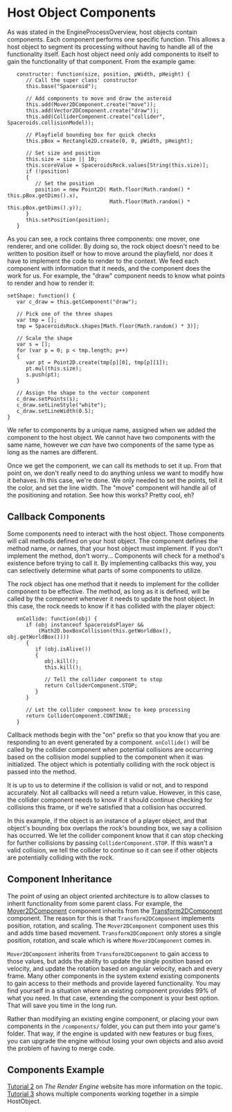 # Host Object Components #

As was stated in the EngineProcessOverview, host objects contain components.  Each component performs one specific function.  This allows a host object to segment its processing without having to handle all of the functionality itself.  Each host object need only add components to itself to gain the functionality of that component.  From the example game:
```
   constructor: function(size, position, pWidth, pHeight) {
      // Call the super class' constructor
      this.base("Spaceroid");

      // Add components to move and draw the asteroid
      this.add(Mover2DComponent.create("move"));
      this.add(Vector2DComponent.create("draw"));
      this.add(ColliderComponent.create("collider", Spaceroids.collisionModel));

      // Playfield bounding box for quick checks
      this.pBox = Rectangle2D.create(0, 0, pWidth, pHeight);

      // Set size and position
      this.size = size || 10;
      this.scoreValue = SpaceroidsRock.values[String(this.size)];
      if (!position)
      {
         // Set the position
         position = new Point2D( Math.floor(Math.random() * this.pBox.getDims().x),
                                 Math.floor(Math.random() * this.pBox.getDims().y));
      }
      this.setPosition(position);
   }
```
As you can see, a rock contains three components: one mover, one renderer, and one collider.  By doing so, the rock object doesn't need to be written to position itself or how to move around the playfield, nor does it have to implement the code to render to the context.  We feed each component with information that it needs, and the component does the work for us.  For example, the "draw" component needs to know what points to render and how to render it:
```
setShape: function() {
   var c_draw = this.getComponent("draw");

   // Pick one of the three shapes
   var tmp = [];
   tmp = SpaceroidsRock.shapes[Math.floor(Math.random() * 3)];

   // Scale the shape
   var s = [];
   for (var p = 0; p < tmp.length; p++)
   {
      var pt = Point2D.create(tmp[p][0], tmp[p][1]);
      pt.mul(this.size);
      s.push(pt);
   }

   // Assign the shape to the vector component
   c_draw.setPoints(s);
   c_draw.setLineStyle("white");
   c_draw.setLineWidth(0.5);
}
```
We refer to components by a unique name, assigned when we added the component to the host object.  We cannot have two components with the same name, however we _can_ have two components of the same type as long as the names are different.

Once we get the component, we can call its methods to set it up.  From that point on, we don't really need to do anything unless we want to modify how it behaves.  In this case, we're done.  We only needed to set the points, tell it the color, and set the line width.  The "move" component will handle all of the positioning and rotation.  See how this works?  Pretty cool, eh?

## Callback Components ##

Some components need to interact with the host object.  Those components will call methods defined on your host object.  The component defines the method name, or names, that your host object must implement.  If you don't implement the method, don't worry... Components will check for a method's existence before trying to call it.  By implementing callbacks this way, you can selectively determine what parts of some components to utilize.

The rock object has one method that it needs to implement for the collider component to be effective.  The method, as long as it is defined, will be called by the component whenever it needs to update the host object.  In this case, the rock needs to know if it has collided with the player object:
```
   onCollide: function(obj) {
      if (obj instanceof SpaceroidsPlayer &&
          (Math2D.boxBoxCollision(this.getWorldBox(), obj.getWorldBox())))
      {
         if (obj.isAlive())
         {
            obj.kill();
            this.kill();

            // Tell the collider component to stop
            return ColliderComponent.STOP;
         }
      }

      // Let the collider component know to keep processing
      return ColliderComponent.CONTINUE;
   }
```
Callback methods begin with the "on" prefix so that you know that you are responding to an event generated by a component.  `onCollide()` will be called by the collider component when potential collisions are occurring based on the collision model supplied to the component when it was initialized.  The object which is potentially colliding with the rock object is passed into the method.

It is up to us to determine if the collision is valid or not, and to respond accurately.  Not all callbacks will need a return value.  However, in this case, the collider component needs to know if it should continue checking for collisions this frame, or if we're satisfied that a collision has occurred.

In this example, if the object is an instance of a player object, and that object's bounding box overlaps the rock's bounding box, we say a collision has occurred.  We let the collider component know that it can stop checking for further collisions by passing `ColliderComponent.STOP`.  If this wasn't a valid collision, we tell the collider to continue so it can see if other objects are potentially colliding with the rock.

## Component Inheritance ##

The point of using an object oriented architecture is to allow classes to inherit functionality from some parent class.  For example, the [Mover2DComponent](http://renderengine.googlecode.com/svn/api/Mover2DComponent.html) component inherits from the [Transform2DComponent](http://renderengine.googlecode.com/svn/api/Transform2DComponent.html) component.  The reason for this is that `Transform2DComponent` implements position, rotation, and scaling.  The `Mover2DComponent` component uses this and adds time based movement.  `Transform2DComponent` only stores a single position, rotation, and scale which is where `Mover2DComponent` comes in.

`Mover2DComponent` inherits from `Transform2DComponent` to gain access to those values, but adds the ability to update the single position based on velocity, and update the rotation based on angular velocity, each and every frame.  Many other components in the system extend existing components to gain access to their methods and provide layered functionality.  You may find yourself in a situation where an existing component provides 99% of what you need.  In that case, extending the component is your best option.  That will save you time in the long run.

Rather than modifying an existing engine component, or placing your own components in the `/components/` folder, you can put them into your game's folder.  That way, if the engine is updated with new features or bug fixes, you can upgrade the engine without losing your own objects and also avoid the problem of having to merge code.

## Components Example ##

[Tutorial 2](http://www.renderengine.com/tutorials/tutorial2_1.php) on _The Render Engine_ website has more information on the topic.  [Tutorial 3](http://www.renderengine.com/tutorials/tutorial3_1.php) shows multiple components working together in a simple HostObject.